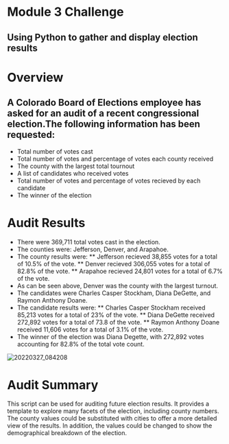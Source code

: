 # Module 3 Challenge
## Using Python to gather and display election results

# Overview
## A Colorado Board of Elections employee has asked for an audit of a recent congressional election.The following information has been requested:
* Total number of votes cast
* Total number of votes and percentage of votes each county received
* The county with the largest total tournout
* A list of candidates who received votes
* Total number of votes and percentage of votes recieved by each candidate
* The winner of the election

# Audit Results
* There were 369,711 total votes cast in the election.
* The counties were: Jefferson, Denver, and Arapahoe.
* The county results were:
** Jefferson recieved 38,855 votes for a total of 10.5% of the vote.
** Denver recieved 306,055 votes for a total of 82.8% of the vote.
** Arapahoe recieved 24,801 votes for a total of 6.7% of the vote.
* As can be seen above, Denver was the county with the largest turnout.
* The candidates were Charles Casper Stockham, Diana DeGette, and Raymon Anthony Doane.
* The candidate results were:
** Charles Casper Stockham received 85,213 votes for a total of 23% of the vote.
** Diana DeGette received 272,892 votes for a total of 73.8 of the vote.
** Raymon Anthony Doane received 11,606 votes for a total of 3.1% of the vote.
* The winner of the election was Diana Degette, with 272,892 votes accounting for 82.8% of the total vote count.

![20220327_084208](https://user-images.githubusercontent.com/100659114/160282315-f4c4046f-a7bd-475c-b9ea-b76fec5dc651.jpg)


# Audit Summary
This script can be used for auditing future election results. It provides a template to explore many facets of the election, including county numbers. The county values could be substituted with cities to offer a more detailed view of the results. In addition, the values could be changed to show the demographical breakdown of the election.
